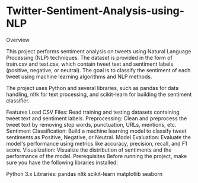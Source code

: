 # Twitter-Sentiment-Analysis-using-NLP
Overview

This project performs sentiment analysis on tweets using Natural Language Processing (NLP) techniques. The dataset is provided in the form of train.csv and test.csv, which contain tweet text and sentiment labels (positive, negative, or neutral). The goal is to classify the sentiment of each tweet using machine learning algorithms and NLP methods.

The project uses Python and several libraries, such as pandas for data handling, nltk for text processing, and scikit-learn for building the sentiment classifier.

Features
Load CSV Files: Read training and testing datasets containing tweet text and sentiment labels.
Preprocessing: Clean and preprocess the tweet text by removing stop words, punctuation, URLs, mentions, etc.
Sentiment Classification: Build a machine learning model to classify tweet sentiments as Positive, Negative, or Neutral.
Model Evaluation: Evaluate the model's performance using metrics like accuracy, precision, recall, and F1 score.
Visualization: Visualize the distribution of sentiments and the performance of the model.
Prerequisites
Before running the project, make sure you have the following libraries installed:

Python 3.x
Libraries:
pandas
nltk
scikit-learn
matplotlib
seaborn

